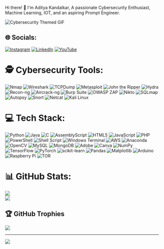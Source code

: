Hi there! 👋 I'm Aditya Kandalkar,
A passionate Cybersecurity Enthusiast, Machine Learning, IOT, and an aspiring Prompt Engineer.

![Cybersecurity Themed GIF](https://i.giphy.com/media/v1.Y2lkPTc5MGI3NjExcDVrZmRlenZ0c3pqMGRoOTJrcXZkaG50aGRjeXJxYmtlZ2k4NHZpZSZlcD12MV9pbnRlcm5hbF9naWZfYnlfaWQmY3Q9Zw/077i6AULCXc0FKTj9s/giphy.gif)


## 🌐 Socials:
[![Instagram](https://img.shields.io/badge/Instagram-%23E4405F.svg?logo=Instagram&logoColor=white)](https://instagram.com/aditya__a_k) [![LinkedIn](https://img.shields.io/badge/LinkedIn-%230077B5.svg?logo=linkedin&logoColor=white)](https://linkedin.com/in/https://www.linkedin.com/in/aditya-kandalkar-060b75259/) [![YouTube](https://img.shields.io/badge/YouTube-%23FF0000.svg?logo=YouTube&logoColor=white)](https://youtube.com/@https://www.youtube.com/@AK__07) 



 # 🕵️ Cybersecurity Tools:

![Nmap](https://img.shields.io/badge/Nmap-0078D7.svg?style=for-the-badge&logo=nmap&logoColor=white) 
![Wireshark](https://img.shields.io/badge/Wireshark-000000?style=for-the-badge&logo=wireshark&logoColor=white)
![TCPDump](https://img.shields.io/badge/TCPDump-000000?style=for-the-badge&logo=tcpdump&logoColor=white)
![Metasploit](https://img.shields.io/badge/Metasploit-%233C3C3D.svg?style=for-the-badge&logo=metasploit&logoColor=white)
![John the Ripper](https://img.shields.io/badge/John--the--Ripper-000000?style=for-the-badge&logo=john-the-ripper&logoColor=white)
![Hydra](https://img.shields.io/badge/Hydra-000000?style=for-the-badge&logo=hydra&logoColor=white)
![Recon-ng](https://img.shields.io/badge/Recon--ng-000000?style=for-the-badge&logo=recon-ng&logoColor=white)
![Aircrack-ng](https://img.shields.io/badge/Aircrack--ng-000000?style=for-the-badge&logo=aircrack-ng&logoColor=white)
![Burp Suite](https://img.shields.io/badge/Burp--Suite-FF6800?style=for-the-badge&logo=burp-suite&logoColor=white)
![OWASP ZAP](https://img.shields.io/badge/OWASP%20ZAP-000000?style=for-the-badge&logo=owasp&logoColor=white)
![Nikto](https://img.shields.io/badge/Nikto-000000?style=for-the-badge&logo=nikto&logoColor=white)
![SQLmap](https://img.shields.io/badge/SQLmap-000000?style=for-the-badge&logo=sqlmap&logoColor=white)
![Autopsy](https://img.shields.io/badge/Autopsy-000000?style=for-the-badge&logo=autopsy&logoColor=white)
![Snort](https://img.shields.io/badge/Snort-FF0000?style=for-the-badge&logo=snort&logoColor=white)
![Netcat](https://img.shields.io/badge/Netcat-000000?style=for-the-badge&logo=netcat&logoColor=white)
![Kali Linux](https://img.shields.io/badge/Kali--Linux-557C94?style=for-the-badge&logo=kali-linux&logoColor=white)

# 💻 Tech Stack:
 ![Python](https://img.shields.io/badge/python-3670A0?style=for-the-badge&logo=python&logoColor=ffdd54) ![Java](https://img.shields.io/badge/java-%23ED8B00.svg?style=for-the-badge&logo=openjdk&logoColor=white) ![C](https://img.shields.io/badge/c-%2300599C.svg?style=for-the-badge&logo=c&logoColor=white) ![AssemblyScript](https://img.shields.io/badge/assembly%20script-%23000000.svg?style=for-the-badge&logo=assemblyscript&logoColor=white) ![HTML5](https://img.shields.io/badge/html5-%23E34F26.svg?style=for-the-badge&logo=html5&logoColor=white) ![JavaScript](https://img.shields.io/badge/javascript-%23323330.svg?style=for-the-badge&logo=javascript&logoColor=%23F7DF1E) ![PHP](https://img.shields.io/badge/php-%23777BB4.svg?style=for-the-badge&logo=php&logoColor=white) ![PowerShell](https://img.shields.io/badge/PowerShell-%235391FE.svg?style=for-the-badge&logo=powershell&logoColor=white) ![Shell Script](https://img.shields.io/badge/shell_script-%23121011.svg?style=for-the-badge&logo=gnu-bash&logoColor=white) ![Windows Terminal](https://img.shields.io/badge/Windows%20Terminal-%234D4D4D.svg?style=for-the-badge&logo=windows-terminal&logoColor=white)  ![AWS](https://img.shields.io/badge/AWS-%23FF9900.svg?style=for-the-badge&logo=amazon-aws&logoColor=white) ![Anaconda](https://img.shields.io/badge/Anaconda-%2344A833.svg?style=for-the-badge&logo=anaconda&logoColor=white)  ![OpenCV](https://img.shields.io/badge/opencv-%23white.svg?style=for-the-badge&logo=opencv&logoColor=white) ![MySQL](https://img.shields.io/badge/mysql-4479A1.svg?style=for-the-badge&logo=mysql&logoColor=white) ![MongoDB](https://img.shields.io/badge/MongoDB-%234ea94b.svg?style=for-the-badge&logo=mongodb&logoColor=white) ![Adobe](https://img.shields.io/badge/adobe-%23FF0000.svg?style=for-the-badge&logo=adobe&logoColor=white) ![Canva](https://img.shields.io/badge/Canva-%2300C4CC.svg?style=for-the-badge&logo=Canva&logoColor=white) ![NumPy](https://img.shields.io/badge/numpy-%23013243.svg?style=for-the-badge&logo=numpy&logoColor=white) ![TensorFlow](https://img.shields.io/badge/TensorFlow-%23FF6F00.svg?style=for-the-badge&logo=TensorFlow&logoColor=white) ![PyTorch](https://img.shields.io/badge/PyTorch-%23EE4C2C.svg?style=for-the-badge&logo=PyTorch&logoColor=white) ![scikit-learn](https://img.shields.io/badge/scikit--learn-%23F7931E.svg?style=for-the-badge&logo=scikit-learn&logoColor=white) ![Pandas](https://img.shields.io/badge/pandas-%23150458.svg?style=for-the-badge&logo=pandas&logoColor=white) ![Matplotlib](https://img.shields.io/badge/Matplotlib-%23ffffff.svg?style=for-the-badge&logo=Matplotlib&logoColor=black) ![Arduino](https://img.shields.io/badge/-Arduino-00979D?style=for-the-badge&logo=Arduino&logoColor=white) ![Raspberry Pi](https://img.shields.io/badge/-RaspberryPi-C51A4A?style=for-the-badge&logo=Raspberry-Pi) ![TOR](https://img.shields.io/badge/tor-%237E4798.svg?style=for-the-badge&logo=tor-project&logoColor=white) 


# 📊 GitHub Stats:
![](https://github-readme-stats.vercel.app/api?username=AdityaAK67&theme=dark&hide_border=false&include_all_commits=true&count_private=true)<br/>
![](https://github-readme-streak-stats.herokuapp.com/?user=AdityaAK67&theme=dark&hide_border=false)<br/>


## 🏆 GitHub Trophies
![](https://github-profile-trophy.vercel.app/?username=AdityaAK67&theme=radical&no-frame=false&no-bg=true&margin-w=4)

---
[![](https://visitcount.itsvg.in/api?id=AdityaAK67&icon=0&color=0)](https://visitcount.itsvg.in)

<!-- Proudly created with GPRM ( https://gprm.itsvg.in ) -->   
